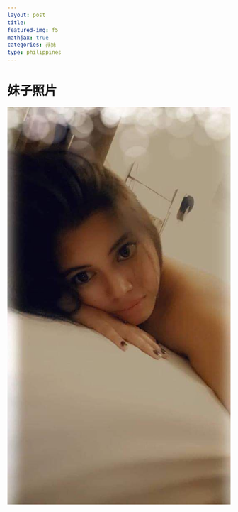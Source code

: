 ```yaml
---
layout: post
title: 
featured-img: f5
mathjax: true
categories: 菲妹
type: philippines
---
```


# 妹子照片

![f5](/assets/img/posts/f5.jpg "f5")